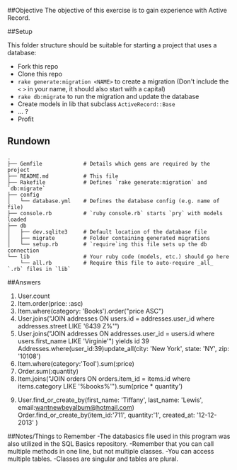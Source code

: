 ##Objective
The objective of this exercise is to gain experience with Active Record.

##Setup

This folder structure should be suitable for starting a project that uses a database:

* Fork this repo
* Clone this repo
* `rake generate:migration <NAME>` to create a migration (Don't include the `<` `>` in your name, it should also start with a capital)
* `rake db:migrate` to run the migration and update the database
* Create models in lib that subclass `ActiveRecord::Base`
* ... ?
* Profit


## Rundown

```
.
├── Gemfile             # Details which gems are required by the project
├── README.md           # This file
├── Rakefile            # Defines `rake generate:migration` and `db:migrate`
├── config
│   └── database.yml    # Defines the database config (e.g. name of file)
├── console.rb          # `ruby console.rb` starts `pry` with models loaded
├── db
│   ├── dev.sqlite3     # Default location of the database file
│   ├── migrate         # Folder containing generated migrations
│   └── setup.rb        # `require`ing this file sets up the db connection
└── lib                 # Your ruby code (models, etc.) should go here
    └── all.rb          # Require this file to auto-require _all_ `.rb` files in `lib`
```

##Answers
1) User.count
2) Item.order(price: :asc)
3) Item.where(category: 'Books').order("price ASC")
4) User.joins("JOIN addresses ON users.id = addresses.user_id where addresses.street LIKE '6439 Z%'")
5) User.joins("JOIN addresses ON addresses.user_id = users.id where users.first_name LIKE 'Virginie'")
          yields id 39
   Addresses.where(user_id:39)update_all(city: 'New York', state: 'NY', zip: '10108')
6) Item.where(category:'Tool').sum(:price)
7) Order.sum(:quantity)
8) Item.joins("JOIN orders ON orders.item_id = items.id where items.category LIKE '%books%'").sum(price * quantity')
9. User.find_or_create_by(first_name: 'Tiffany', last_name: 'Lewis', email:wantnewbeyalbum@hotmail.com)
   Order.find_or_create_by(item_id:'711', quantity:'1', created_at: '12-12-2013' )



##Notes/Things to Remember
-The databasics file used in this program was also utilized in the SQL Basics repository.
-Remember that you can call multiple methods in one line, but not multiple classes.
-You can access multiple tables.
-Classes are singular and tables are plural.
